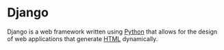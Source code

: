 # Django

Django is a web framework written using [Python](http://127.0.0.1:8000/wiki/Python) that allows for the design of web applications that generate [HTML](http://127.0.0.1:8000/wiki/HTML) dynamically.
